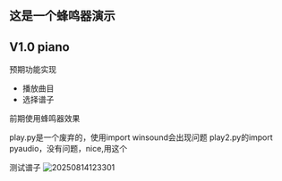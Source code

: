 
## 这是一个蜂鸣器演示
## V1.0 piano
预期功能实现
- 播放曲目
- 选择谱子

前期使用蜂鸣器效果

play.py是一个废弃的，使用import winsound会出现问题
play2.py的import pyaudio，没有问题，nice,用这个

测试谱子
![20250814123301](https://liwuyou66.oss-cn-beijing.aliyuncs.com/img/20250814123301.png)